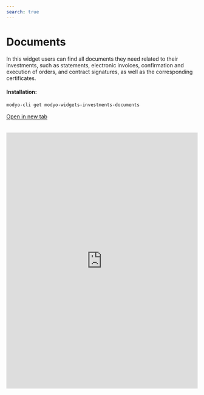 ```yaml
---
search: true
---
```


# Documents

In this widget users can find all documents they need related to their investments, such as statements, electronic invoices, confirmation and execution of orders, and contract signatures, as well as the corresponding certificates.

#### Installation:

```bash
modyo-cli get modyo-widgets-investments-documents
```

[Open in new tab](https://widgets.modyo.com/investments/documents)

<iframe id="widgetFrame" src="https://widgets.modyo.com/investments/documents" width="100%" frameBorder="0" style="min-height:675px;overflow:auto;margin-top:20px;"/>

| Description                       | Investor Profile Survey                                                                                                                                                                                                                                |
|-------------------------------------|--------------------------------------------------------------------------------------------------------------------------------------------------------------------------------------------------------------------------------------------|
| Consolidated Financial Statements | Displays a list of available financial statements.                                                                                                                                                                             |
| Invoices                            | Displays the list of electronic invoices for all the completed transactions. Allows the user to open invoices in PDF format to review, print, and/or download.                                                           |
| Order Confirmations             | Displays a list of order documents available in PDF format.                                                                                                                                                   |
| Order Executions        | Provides information on the execution of the client's orders.                                                                                                                       |
| Electronic Contract Signatures     | Shows the contracts to be signed, either because they are completely new or because there are new or updated versions of existing contracts. Allows the user to directly review the contracts with the option to sign them online with the user's key or passcode. |
| Product Risk Table       | Table with a description of products and their risk classification.                                                                                                                                                                           |
| Tax Certificates            | Shows a list of tax certificates in PDF format for viewing, printing and/or downloading.                                                                                                                    |

<script>

  export default {
    mounted() {

      function setIframeHeightCO(id, ht) {
          var ifrm = document.getElementById(id);
          if(ifrm) {
            ifrm.style.height = ht + 4 + "px";
          }
      }
      // iframed document sends its height using postMessage
      function handleDocHeightMsg(e) {
          // check origin
          if ( e.origin === 'https://widgets.modyo.com' ) {
              // parse data
              var data = JSON.parse( e.data );

              console.log('data:', data)
              // check data object
              if ( data['docHeight'] ) {
                  setIframeHeightCO( 'widgetFrame', data['docHeight'] );
              } else {
                  setIframeHeightCO( 'widgetFrame', 700 );
              }
          }
      }

      // assign message handler
      if ( window.addEventListener ) {
          window.addEventListener('message', handleDocHeightMsg, false);
      }
    }
  }

</script>
